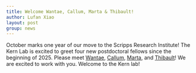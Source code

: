 ```yaml
---
title: Welcome Wantae, Callum, Marta & Thibault! 
author: Lufan Xiao
layout: post
group: news
---
```


October marks one year of our move to the Scripps Research Institute! The Kern Lab is excited to greet four new postdoctoral fellows since the beginning of 2025. Please meet <a href="/member/#Wantae+Kim">Wantae</a>, <a href="/member/#Callum+Nicoll">Callum</a>, <a href="/member/#Marta+Massari">Marta</a>, and <a href="/member/#Thibault+Orand">Thibault</a>! We are excited to work with you. Welcome to the Kern lab!
